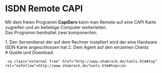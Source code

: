 # ISDN Remote CAPI

Mit dem freien Programm **CapiServ** kann man Remote auf eine CAPI Karte zugreifen und an beliebige Computer weiterleiten.  
Das Programm beinhaltet zwei komponenten.

<div class="vector-body" id="bkmrk-den-serverdienst-der"><div class="mw-body-content mw-content-ltr" dir="ltr" lang="de"><div class="mw-parser-output">1. Den Serverdienst der auf dem Rechner installiert wird der eine Hardware ISDN Karte angeschlossen hat
2. Dem Agent auf den einzelnen Clients

</div></div></div># <span class="mw-headline" id="bkmrk-quelle-und-download%3A-1">Quelle und Download:</span>

```
 <a class="external free" href="http://www.shamrock.de/tools.htm#top" rel="nofollow">http://www.shamrock.de/tools.htm#top</a>
```